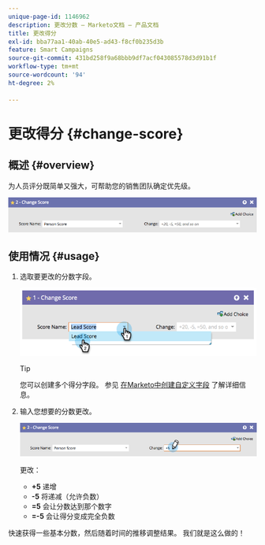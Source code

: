 ```yaml
---
unique-page-id: 1146962
description: 更改分数 — Marketo文档 — 产品文档
title: 更改得分
exl-id: bba77aa1-40ab-40e5-ad43-f8cf0b235d3b
feature: Smart Campaigns
source-git-commit: 431bd258f9a68bbb9df7acf043085578d3d91b1f
workflow-type: tm+mt
source-wordcount: '94'
ht-degree: 2%

---
```


# 更改得分 {#change-score}

## 概述 {#overview}

为人员评分既简单又强大，可帮助您的销售团队确定优先级。

![](assets/flowstep-changescore.png)

## 使用情况 {#usage}

1. 选取要更改的分数字段。

   ![](assets/image2014-9-22-11-3a7-3a31.png)

   >[!TIP]
   >
   >您可以创建多个得分字段。 参见 [在Marketo中创建自定义字段](/help/marketo/product-docs/administration/field-management/create-a-custom-field-in-marketo.md) 了解详细信息。

1. 输入您想要的分数更改。

   ![](assets/flowstep-changescoretype.png)

   更改：

   * **+5** 递增
   * **-5** 将递减（允许负数）
   * **=5** 会让分数达到那个数字
   * **=-5** 会让得分变成完全负数

快速获得一些基本分数，然后随着时间的推移调整结果。 我们就是这么做的！
